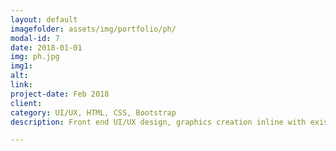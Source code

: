 ```yaml
---
layout: default
imagefolder: assets/img/portfolio/ph/
modal-id: 7
date: 2018-01-01
img: ph.jpg
img1: 
alt:
link: 
project-date: Feb 2018
client: 
category: UI/UX, HTML, CSS, Bootstrap
description: Front end UI/UX design, graphics creation inline with existing branding for dietary supplements ecommerce store.

---
```

